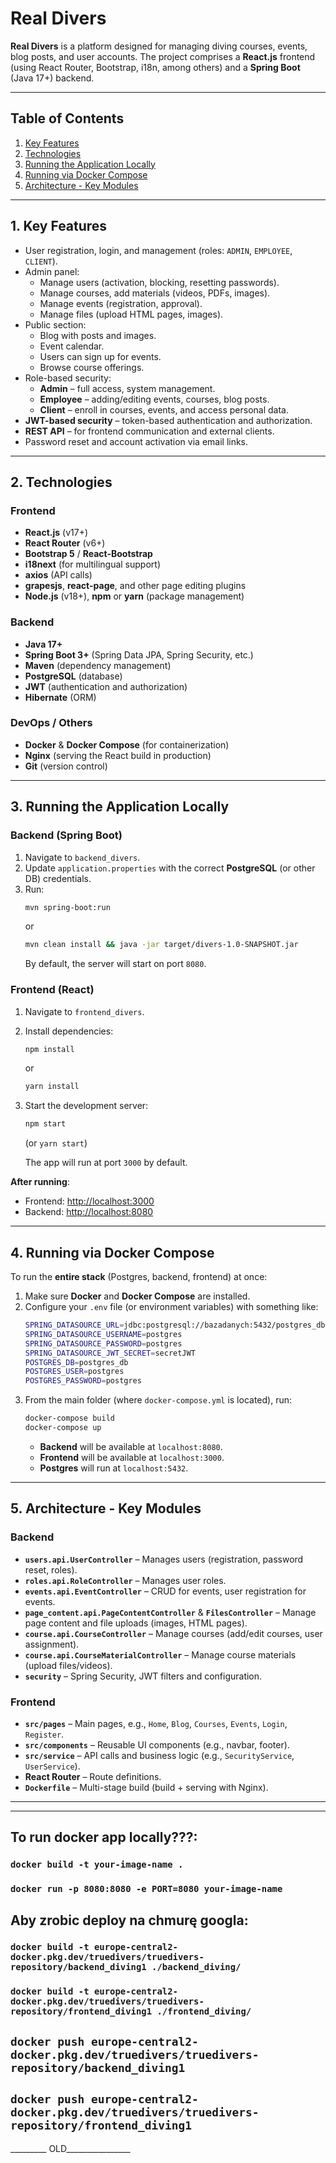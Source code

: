 # Real Divers

**Real Divers** is a platform designed for managing diving courses, events, blog posts, and user accounts. The project comprises a **React.js** frontend (using React Router, Bootstrap, i18n, among others) and a **Spring Boot** (Java 17+) backend.

---

## Table of Contents
1. [Key Features](#key-features)
2. [Technologies](#technologies)
3. [Running the Application Locally](#running-the-application-locally)
4. [Running via Docker Compose](#running-via-docker-compose)
5. [Architecture - Key Modules](#architecture---key-modules)

---

## 1. Key Features <a name="key-features"></a>
- User registration, login, and management (roles: `ADMIN`, `EMPLOYEE`, `CLIENT`).
- Admin panel:
  - Manage users (activation, blocking, resetting passwords).
  - Manage courses, add materials (videos, PDFs, images).
  - Manage events (registration, approval).
  - Manage files (upload HTML pages, images).
- Public section:
  - Blog with posts and images.
  - Event calendar.
  - Users can sign up for events.
  - Browse course offerings.
- Role-based security:
  - **Admin** – full access, system management.
  - **Employee** – adding/editing events, courses, blog posts.
  - **Client** – enroll in courses, events, and access personal data.
- **JWT-based security** – token-based authentication and authorization.
- **REST API** – for frontend communication and external clients.
- Password reset and account activation via email links.

---

## 2. Technologies <a name="technologies"></a>

### Frontend
- **React.js** (v17+)
- **React Router** (v6+)
- **Bootstrap 5** / **React-Bootstrap**
- **i18next** (for multilingual support)
- **axios** (API calls)
- **grapesjs**, **react-page**, and other page editing plugins
- **Node.js** (v18+), **npm** or **yarn** (package management)

### Backend
- **Java 17+**  
- **Spring Boot 3+** (Spring Data JPA, Spring Security, etc.)
- **Maven** (dependency management)  
- **PostgreSQL** (database)
- **JWT** (authentication and authorization)
- **Hibernate** (ORM)

### DevOps / Others
- **Docker** & **Docker Compose** (for containerization)
- **Nginx** (serving the React build in production)
- **Git** (version control)

---

## 3. Running the Application Locally <a name="running-the-application-locally"></a>

### Backend (Spring Boot)

1. Navigate to `backend_divers`.
2. Update `application.properties` with the correct **PostgreSQL** (or other DB) credentials.
3. Run:
   ```bash
   mvn spring-boot:run
   ```
   or
   ```bash
   mvn clean install && java -jar target/divers-1.0-SNAPSHOT.jar
   ```
   By default, the server will start on port `8080`.

### Frontend (React)

1. Navigate to `frontend_divers`.
2. Install dependencies:
   ```bash
   npm install
   ```
   or
   ```bash
   yarn install
   ```
3. Start the development server:
   ```bash
   npm start
   ```
   (or `yarn start`)

   The app will run at port `3000` by default.

**After running**:
- Frontend: [http://localhost:3000](http://localhost:3000)  
- Backend: [http://localhost:8080](http://localhost:8080)

---

## 4. Running via Docker Compose <a name="running-via-docker-compose"></a>

To run the **entire stack** (Postgres, backend, frontend) at once:

1. Make sure **Docker** and **Docker Compose** are installed.
2. Configure your `.env` file (or environment variables) with something like:
   ```bash
   SPRING_DATASOURCE_URL=jdbc:postgresql://bazadanych:5432/postgres_db
   SPRING_DATASOURCE_USERNAME=postgres
   SPRING_DATASOURCE_PASSWORD=postgres
   SPRING_DATASOURCE_JWT_SECRET=secretJWT
   POSTGRES_DB=postgres_db
   POSTGRES_USER=postgres
   POSTGRES_PASSWORD=postgres
   ```
3. From the main folder (where `docker-compose.yml` is located), run:
   ```bash
   docker-compose build
   docker-compose up
   ```
   - **Backend** will be available at `localhost:8080`.
   - **Frontend** will be available at `localhost:3000`.
   - **Postgres** will run at `localhost:5432`.

---

## 5. Architecture - Key Modules <a name="architecture---key-modules"></a>

### Backend
- **`users.api.UserController`** – Manages users (registration, password reset, roles).
- **`roles.api.RoleController`** – Manages user roles.
- **`events.api.EventController`** – CRUD for events, user registration for events.
- **`page_content.api.PageContentController`** & **`FilesController`** – Manage page content and file uploads (images, HTML pages).
- **`course.api.CourseController`** – Manage courses (add/edit courses, user assignment).
- **`course.api.CourseMaterialController`** – Manage course materials (upload files/videos).
- **`security`** – Spring Security, JWT filters and configuration.

### Frontend
- **`src/pages`** – Main pages, e.g., `Home`, `Blog`, `Courses`, `Events`, `Login`, `Register`.
- **`src/components`** – Reusable UI components (e.g., navbar, footer).
- **`src/service`** – API calls and business logic (e.g., `SecurityService`, `UserService`).
- **React Router** – Route definitions.
- **`Dockerfile`** – Multi-stage build (build + serving with Nginx).

---




---

## To run docker app locally???:

### `docker build -t your-image-name .`
### `docker run -p 8080:8080 -e PORT=8080 your-image-name`


## Aby zrobic deploy na chmurę googla:

### `docker build -t europe-central2-docker.pkg.dev/truedivers/truedivers-repository/backend_diving1 ./backend_diving/`

### `docker build -t europe-central2-docker.pkg.dev/truedivers/truedivers-repository/frontend_diving1 ./frontend_diving/`




## `docker push europe-central2-docker.pkg.dev/truedivers/truedivers-repository/backend_diving1`

## `docker push europe-central2-docker.pkg.dev/truedivers/truedivers-repository/frontend_diving1`
_________ OLD________________
